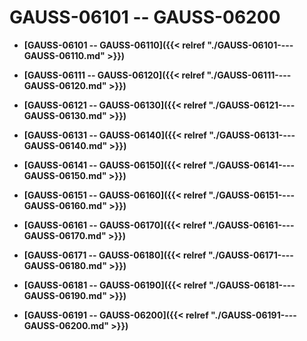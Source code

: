 # GAUSS-06101 -- GAUSS-06200

-   **[GAUSS-06101 -- GAUSS-06110]({{< relref "./GAUSS-06101----GAUSS-06110.md" >}})**  

-   **[GAUSS-06111 -- GAUSS-06120]({{< relref "./GAUSS-06111----GAUSS-06120.md" >}})**  

-   **[GAUSS-06121 -- GAUSS-06130]({{< relref "./GAUSS-06121----GAUSS-06130.md" >}})**  

-   **[GAUSS-06131 -- GAUSS-06140]({{< relref "./GAUSS-06131----GAUSS-06140.md" >}})**  

-   **[GAUSS-06141 -- GAUSS-06150]({{< relref "./GAUSS-06141----GAUSS-06150.md" >}})**  

-   **[GAUSS-06151 -- GAUSS-06160]({{< relref "./GAUSS-06151----GAUSS-06160.md" >}})**  

-   **[GAUSS-06161 -- GAUSS-06170]({{< relref "./GAUSS-06161----GAUSS-06170.md" >}})**  

-   **[GAUSS-06171 -- GAUSS-06180]({{< relref "./GAUSS-06171----GAUSS-06180.md" >}})**  

-   **[GAUSS-06181 -- GAUSS-06190]({{< relref "./GAUSS-06181----GAUSS-06190.md" >}})**  

-   **[GAUSS-06191 -- GAUSS-06200]({{< relref "./GAUSS-06191----GAUSS-06200.md" >}})**  


